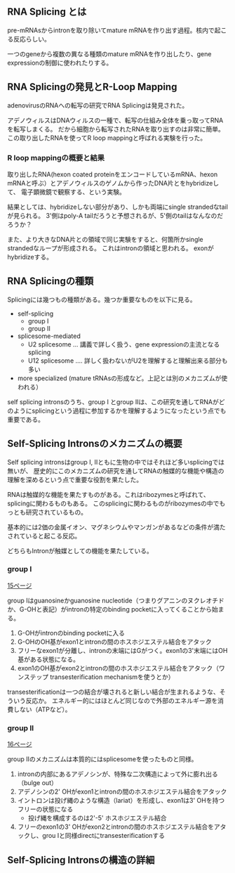 
## RNA Splicing とは

pre-mRNAsからintronを取り除いてmature mRNAを作り出す過程。核内で起こる反応らしい。

一つのgeneから複数の異なる種類のmature mRNAを作り出したり、gene expressionの制御に使われたりする。

## RNA Splicingの発見とR-Loop Mapping

adenovirusのRNAへの転写の研究でRNA Splicingは発見された。

アデノウィルスはDNAウィルスの一種で、転写の仕組み全体を乗っ取ってRNAを転写しまくる。
だから細胞から転写されたRNAを取り出すのは非常に簡単。
この取り出したRNAを使ってR loop mappingと呼ばれる実験を行った。

### R loop mappingの概要と結果

取り出したRNA(hexon coated proteinをエンコードしているmRNA、hexon mRNAと呼ぶ）とアデノウィルスのゲノムから作ったDNA片とをhybridizeして、
電子顕微鏡で観察する、という実験。

結果としては、hybridizeしない部分があり、しかも両端にsingle strandedなtailが見られる。
3'側はpoly-A tailだろうと予想されるが、5'側のtailはなんなのだろうか？

また、より大きなDNA片との領域で同じ実験をすると、何箇所かsingle strandedなループが形成される。
これはintronの領域と思われる。
exonがhybridizeする。

## RNA Splicingの種類

Splicingには幾つもの種類がある。幾つか重要なものを以下に見る。

- self-splicing
    - group I
    - group II
- splicesome-mediated
    - U2 splicesome ... 講義で詳しく扱う、gene expressionの主流となるsplicing
    - U12 splicesome .... 詳しく扱わないがU2を理解すると理解出来る部分も多い
- more specialized (mature tRNAsの形成など。上記とは別のメカニズムが使われる）

self splicing intronsのうち、group I とgroup IIは、この研究を通してRNAがどのようにsplicingという過程に参加するかを理解するようになったという点でも重要である。

## Self-Splicing Intronsのメカニズムの概要

Self splicing intronsはgroup I, IIともに生物の中ではそれほど多いsplicingでは無いが、
歴史的にこのメカニズムの研究を通してRNAの触媒的な機能や構造の理解を深めるという点で重要な役割を果たした。

RNAは触媒的な機能を果たすものがある。これはribozymesと呼ばれて、splicingに関わるものもある。
このsplicingに関わるものがribozymesの中でもっとも研究されているもの。

基本的には2価の金属イオン、マグネシウムやマンガンがあるなどの条件が満たされていると起こる反応。

どちらもIntronが触媒としての機能を果たしている。

### group I

[15ページ](https://karino2.github.io/ImageGallery/MolecularBiology728x3.html#lg=1&slide=14)

group Iはguanosineかguanosine nucleotide（つまりグアニンのヌクレオチドか、G-OHと表記）がintronの特定のbinding pocketに入ってくることから始まる。

1. G-OHがintronのbinding pocketに入る
2. G-OHのOH基がexon1とintronの間のホスホジエステル結合をアタック
3. フリーなexon1が分離し、intronの末端にはGがつく。exon1の3'末端にはOH基がある状態になる。
4. exon1のOH基がexon2とintronの間のホスホジエステル結合をアタック（ワンステップ transesterification mechanismを使うとか）

transesterificationは一つの結合が壊されると新しい結合が生まれるような、そういう反応か。
エネルギー的にはほとんど同じなので外部のエネルギー源を消費しない（ATPなど）。

### group II

[16ページ](https://karino2.github.io/ImageGallery/MolecularBiology728x3.html#lg=1&slide=15)

group IIのメカニズムは本質的にはsplicesomeを使ったものと同様。

1. intronの内部にあるアデノシンが、特殊な二次構造によって外に膨れ出る（bulge out）
2. アデノシンの2' OHがexon1とintronの間のホスホジエステル結合をアタック
3. イントロンは投げ縄のような構造（lariat）を形成し、exon1は3' OHを持つフリーの状態になる
    - 投げ縄を構成するのは2'-5' ホスホジエステル結合
4. フリーのexon1の3' OHがexon2とintronの間のホスホジエステル結合をアタックし、grou Iと同様directにtransesterificationする

## Self-Splicing Intronsの構造の詳細

